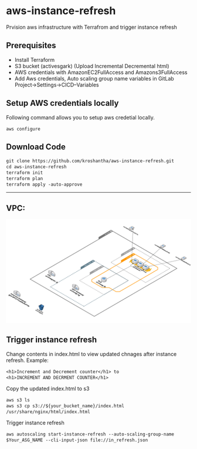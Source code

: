 # aws-instance-refresh
Prvision aws infrastructure with Terrafrom and trigger instance refresh

## Prerequisites 
- Install Terraform
- S3 bucket (activesgark) (Upload Incremental Decremental html)
- AWS credentials with AmazonEC2FullAccess and Amazons3FullAccess
- Add Aws credentials, Auto scaling group name variables in GitLab Project→Settings→CICD–Variables

## Setup AWS credentials locally

Following command allows you to setup aws credetial locally.

```
aws configure
```

## Download Code

```
git clone https://github.com/kroshantha/aws-instance-refresh.git
cd aws-instance-refresh
terraform init
terraform plan
terraform apply -auto-approve
```
---

## VPC:
![vpc!](Images/diag.png)

## Trigger instance refresh

Change contents in index.html to view updated chnages after instance refresh.
Example: 
```
<h1>Increment and Decrement counter</h1> to
<h1>INCREMENT AND DECRMENT COUNTER</h1>
```

Copy the updated index.html to s3
```
aws s3 ls
aws s3 cp s3://${your_bucket_name}/index.html /usr/share/nginx/html/index.html
```

Trigger instance refresh
```
aws autoscaling start-instance-refresh --auto-scaling-group-name $Your_ASG_NAME --cli-input-json file://in_refresh.json
```

